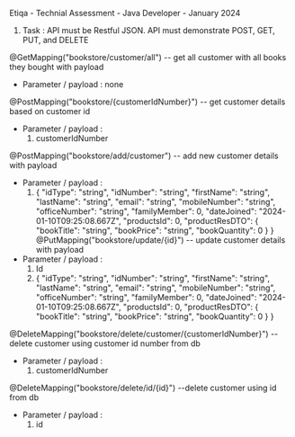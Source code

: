 Etiqa - Technial Assessment - Java Developer - January 2024

1. Task : API must be Restful JSON. API must demonstrate POST, GET, PUT, and DELETE

@GetMapping("bookstore/customer/all") -- get all customer with all books they bought with payload
- Parameter / payload : none

@PostMapping("bookstore/{customerIdNumber}") -- get customer details based on customer id
- Parameter / payload :
  1. customerIdNumber 

@PostMapping("bookstore/add/customer") -- add new customer details with payload
- Parameter / payload :
  1. {
      "idType": "string",
      "idNumber": "string",
      "firstName": "string",
      "lastName": "string",
      "email": "string",
      "mobileNumber": "string",
      "officeNumber": "string",
      "familyMember": 0,
      "dateJoined": "2024-01-10T09:25:08.667Z",
      "productsId": 0,
      "productResDTO": {
        "bookTitle": "string",
        "bookPrice": "string",
        "bookQuantity": 0
      }
    }
@PutMapping("bookstore/update/{id}") -- update customer details with payload
- Parameter / payload :
  1. Id
  2. {
      "idType": "string",
      "idNumber": "string",
      "firstName": "string",
      "lastName": "string",
      "email": "string",
      "mobileNumber": "string",
      "officeNumber": "string",
      "familyMember": 0,
      "dateJoined": "2024-01-10T09:25:08.667Z",
      "productsId": 0,
      "productResDTO": {
        "bookTitle": "string",
        "bookPrice": "string",
        "bookQuantity": 0
      }
    }

@DeleteMapping("bookstore/delete/customer/{customerIdNumber}") -- delete customer using customer id number from db
- Parameter / payload :
  1. customerIdNumber 

@DeleteMapping("bookstore/delete/id/{id}") --delete customer using id from db
- Parameter / payload :
  1. id
